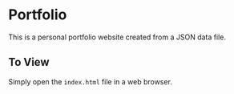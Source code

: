 # Portfolio

This is a personal portfolio website created from a JSON data file.

## To View

Simply open the `index.html` file in a web browser.
